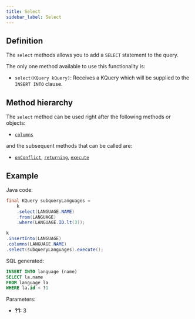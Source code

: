 ```yaml
---
title: Select
sidebar_label: Select
---
```


## Definition

The `select` methods allows you to add a `SELECT` statement to the query.

The only one method available to use this functionality is:

- `select(KQuery kQuery)`: Receives a KQuery which will be supplied to the `INSERT INTO` clause.

## Method hierarchy

The `select` method can be used right after the following methods or objects:

- [`columns`](/docs/insert-statement/columns/)

and the subsequent methods that can be called are:

- [`onConflict`](/docs/select-statement/select/), [`returning`](/docs/insert-statement/returning/), [`execute`](/docs/select-statement/select/)

## Example

Java code:

```java
final KQuery subqueryLanguages = 
    k
    .select(LANGUAGE.NAME)
    .from(LANGUAGE)
    .where(LANGUAGE.ID.lt(3));

k
.insertInto(LANGUAGE)
.columns(LANGUAGE.NAME)
.select(subqueryLanguages).execute();
```

SQL generated:

```sql
INSERT INTO language (name)
SELECT la.name
FROM language la
WHERE la.id < ?1
```

Parameters:

- **?1:** 3
